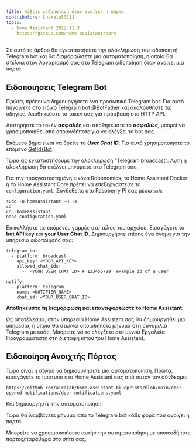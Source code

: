 ```yaml
---
title: Λάβετε ειδοποίηση όταν ανοίγει η πόρτα
contributors: [nakata5321]
tools:   
  - Home Assistant 2022.11.3
    https://github.com/home-assistant/core
---
```


Σε αυτό το άρθρο θα εγκαταστήσετε την ολοκλήρωση του ειδοποιητή Telegram bot και θα διαμορφώσετε μια αυτοματοποίηση, η οποία θα στέλνει στον λογαριασμό σας στο Telegram ειδοποίηση όταν ανοίγει μια πόρτα.

## Ειδοποιήσεις Telegram Bot

Πρώτα, πρέπει να δημιουργήσετε ένα προσωπικό Telegram bot. Για αυτό πηγαίνετε στο [ειδικό Telegram bot @BotFather](https://t.me/botfather) και ακολουθήστε τις οδηγίες. 
Αποθηκεύστε το τοκέν σας για πρόσβαση στο HTTP API.

<robo-wiki-video controls :videos="[{src: 'https://static.robonomics.network/wiki/bot-father.mp4', type:'mp4'}]" />

<robo-wiki-note type="warning">

Διατηρήστε το τοκέν **ασφαλές** και αποθηκεύστε το **ασφαλώς**, μπορεί να χρησιμοποιηθεί από οποιονδήποτε για να ελέγξει το bot σας 

</robo-wiki-note>

Επόμενο βήμα είναι να βρείτε το ***User Chat ID***. Για αυτό χρησιμοποιήστε το επόμενο [GetIdsBot](https://t.me/getidsbot). 

<robo-wiki-video controls :videos="[{src: 'https://static.robonomics.network/wiki/get-id-bot.mp4', type:'mp4'}]" />

Τώρα ας εγκαταστήσουμε την ολοκλήρωση "Telegram broadcast". Αυτή η ολοκλήρωση θα στέλνει μηνύματα στο Telegram σας.

Για την προεγκατεστημένη εικόνα Robonomics, το Home Assistant Docker ή το Home Assistant Core πρέπει να επεξεργαστείτε το `configuration.yaml`. Συνδεθείτε στο Raspberry Pi σας μέσω `ssh`:

<robo-wiki-video controls :videos="[{src: 'https://static.robonomics.network/wiki/open-config.mp4', type:'mp4'}]" />

<code-helper additionalLine="rasppi_username@rasppi_hostname" >

```shell
sudo -u homeassistant -H -s
cd
cd .homeassistant 
nano configuration.yaml
```

</code-helper >

Επικολλήστε τις επόμενες γαμμές στο τέλος του αρχείου. Εισαγάγετε το **bot API key** και **your User Chat ID**. Δημιουργήστε επίσης ένα όνομα για την υπηρεσία ειδοποίησής σας:


<code-helper copy >

```shell
telegram_bot:
  - platform: broadcast
    api_key: <YOUR_API_KEY>
    allowed_chat_ids:
      -  <YOUR_USER_CHAT_ID> # 123456789  example id of a user
      
notify:
  - platform: telegram
    name: <NOTIFIER_NAME>
    chat_id: <YOUR_USER_CHAT_ID>
```

</code-helper >

<robo-wiki-video controls :videos="[{src: 'https://static.robonomics.network/wiki/insert-config.mp4', type:'mp4'}]" />

**Αποθηκεύστε τη διαμόρφωση και επαναφορτώστε το Home Assistant.**


Ως αποτέλεσμα, στην υπηρεσία Home Assistant σας θα δημιουργηθεί μια υπηρεσία, η οποία θα στέλνει οποιοδήποτε μήνυμα στη συνομιλία Telegram με εσάς. 
Μπορείτε να το ελέγξετε στο μενού Εργαλεία Προγραμματιστή στη διεπαφή ιστού του Home Assistant. 

<robo-wiki-video controls :videos="[{src: 'https://static.robonomics.network/wiki/telegram-result.mp4', type:'mp4'}]" />

##  Ειδοποίηση Ανοιχτής Πόρτας

Τώρα είναι η στιγμή να δημιουργήσετε μια αυτοματοποίηση. Πρώτα, εισαγάγετε το πρότυπο στο Home Assistant σας από αυτόν τον σύνδεσμο:

<code-helper copy>

```shell
https://github.com/airalab/home-assistant-blueprints/blob/main/door-opened-notifications/door-notifications.yaml
```

</code-helper >

<robo-wiki-video controls :videos="[{src: 'https://static.robonomics.network/wiki/insert-blue.mp4', type:'mp4'}]" />

Και δημιουργήστε την αυτοματοποίηση:

<robo-wiki-video controls :videos="[{src: 'https://static.robonomics.network/wiki/create-automation.mp4', type:'mp4'}]" />

Τώρα θα λαμβάνετε μήνυμα από το Telegram bot κάθε φορά που ανοίγει η πόρτα.

<robo-wiki-note type="okay">
Μπορείτε να χρησιμοποιήσετε αυτήν την αυτοματοποίηση με οποιεσδήποτε πόρτες/παράθυρα στο σπίτι σας.
</robo-wiki-note>

